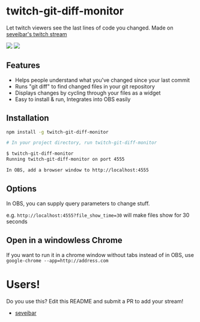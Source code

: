 # twitch-git-diff-monitor

Let twitch viewers see the last lines of code you changed. Made on [seveibar's twitch stream](https://twitch.tv/seveibar)

![](https://user-images.githubusercontent.com/1910070/96106915-c1494b00-0ea9-11eb-9313-1503b96dfa65.gif)
![](https://user-images.githubusercontent.com/1910070/96177627-262d9100-0efc-11eb-94e7-456d3c0066c9.gif)

## Features

- Helps people understand what you've changed since your last commit
- Runs "git diff" to find changed files in your git repository
- Displays changes by cycling through your files as a widget
- Easy to install & run, Integrates into OBS easily

## Installation

```bash
npm install -g twitch-git-diff-monitor

# In your project directory, run twitch-git-diff-monitor

$ twitch-git-diff-monitor
Running twitch-git-diff-monitor on port 4555

In OBS, add a browser window to http://localhost:4555
```

## Options

In OBS, you can supply query parameters to change stuff.

e.g. `http://localhost:4555?file_show_time=30` will make files show for 30 seconds

## Open in a windowless Chrome

If you want to run it in a chrome window without tabs instead of in OBS, use `google-chrome --app=http://address.com`

# Users!

Do you use this? Edit this README and submit a PR to add your stream!

- [seveibar](https://twitch.tv/seveibar)
